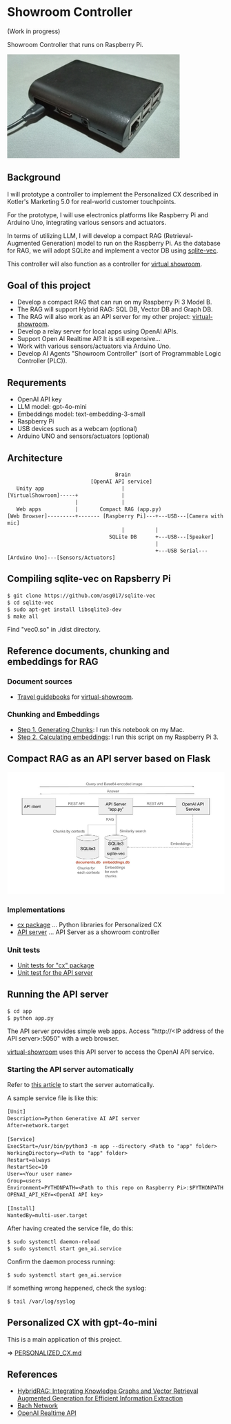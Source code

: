 # Showroom Controller

(Work in progress)

Showroom Controller that runs on Raspberry Pi.

<img src="./docs/my_raspberry_pi.jpg" width=400>

## Background

I will prototype a controller to implement the Personalized CX described in Kotler's Marketing 5.0 for real-world customer touchpoints.

For the prototype, I will use electronics platforms like Raspberry Pi and Arduino Uno, integrating various sensors and actuators.

In terms of utilizing LLM, I will develop a compact RAG (Retrieval-Augmented Generation) model to run on the Raspberry Pi. As the database for RAG, we will adopt SQLite and implement a vector DB using [sqlite-vec](https://github.com/asg017/sqlite-vec).

This controller will also function as a controller for [virtual showroom](https://github.com/araobp/virtual-showroom).

## Goal of this project

- Develop a compact RAG that can run on my Raspberry Pi 3 Model B.
- The RAG will support Hybrid RAG: SQL DB, Vector DB and Graph DB.
- The RAG will also work as an API server for my other project: [virtual-showroom](https://github.com/araobp/virtual-showroom).
- Develop a relay server for local apps using OpenAI APIs.
- Support Open AI Realtime AI? It is still expensive...
- Work with various sensors/actuators via Arduino Uno.
- Develop AI Agents "Showroom Controller" (sort of Programmable Logic Controller (PLC)).

## Requrements

- OpenAI API key
- LLM model: gpt-4o-mini
- Embeddings model: text-embedding-3-small
- Raspberry Pi
- USB devices such as a webcam (optional)
- Arduino UNO and sensors/actuators (optional)

## Architecture

```
                                   Brain
                           [OpenAI API service]
   Unity app                         |
[VirtualShowroom]-----+              |
                      |              |
   Web apps           |       Compact RAG (app.py)
[Web Browser]---------+------- [Raspberry Pi]---+---USB---[Camera with mic]
                                     |          |
                                 SQLite DB      +---USB---[Speaker]
                                                |
                                                +---USB Serial---[Arduino Uno]---[Sensors/Actuators]
```

## Compiling sqlite-vec on Rapsberry Pi

```
$ git clone https://github.com/asg017/sqlite-vec
$ cd sqlite-vec
$ sudo apt-get install libsqlite3-dev
$ make all
```

Find "vec0.so" in ./dist directory.

## Reference documents, chunking and embeddings for RAG

### Document sources

- [Travel guidebooks](./ref/virtual_showroom) for [virtual-showroom](https://github.com/araobp/virtual-showroom).

### Chunking and Embeddings

- [Step 1. Generating Chunks](./ref/Chunks.ipynb): I run this notebook on my Mac.
- [Step 2. Calculating embeddings](./ref/calc_embeddings.py): I run this script on my Raspberry Pi 3.

## Compact RAG as an API server based on Flask

<img src="docs/api_server.jpg" width=700>

### Implementations

- [cx package](./cx) ... Python libraries for Personalized CX
- [API server](./app) ... API Server as a showroom controller

### Unit tests

- [Unit tests for "cx" package](./unittest/rag)
- [Unit test for the API server](./unittest/api)

## Running the API server

```
$ cd app
$ python app.py
```

The API server provides simple web apps. Access "http://\<IP address of the API server\>:5050" with a web browser.

[virtual-showroom](https://github.com/araobp/virtual-showroom) uses this API server to access the OpenAI API service.

### Starting the API server automatically

Refer to [this article](https://ponnala.medium.com/never-let-your-python-http-server-die-step-by-step-guide-to-auto-start-on-boot-and-crash-recovery-1f7b0f94401e) to start the server automatically.

A sample service file is like this:

```
[Unit]
Description=Python Generative AI API server
After=network.target

[Service]
ExecStart=/usr/bin/python3 -m app --directory <Path to "app" folder>
WorkingDirectory=<Path to "app" folder>
Restart=always
RestartSec=10
User=<Your user name>
Group=users
Environment=PYTHONPATH=<Path to this repo on Raspberry Pi>:$PYTHONPATH OPENAI_API_KEY=<OpenAI API key>

[Install]
WantedBy=multi-user.target
```

After having created the service file, do this:

```
$ sudo systemctl daemon-reload
$ sudo systemctl start gen_ai.service
```

Confirm the daemon process running:

```
$ sudo systemctl start gen_ai.service
```

If something wrong happened, check the syslog:
```
$ tail /var/log/syslog
```

## Personalized CX with gpt-4o-mini

This is a main application of this project.

=> [PERSONALIZED_CX.md](./PERSONALIZED_CX.md)

## References

- [HybridRAG: Integrating Knowledge Graphs and Vector Retrieval Augmented Generation for Efficient Information Extraction](https://arxiv.org/html/2408.04948v1)
- [Bach Network](https://github.com/araobp/bach-network)
- [OpenAI Realtime API](https://hunch.tools/blog/open-ai-realtime-api-in-python/)
